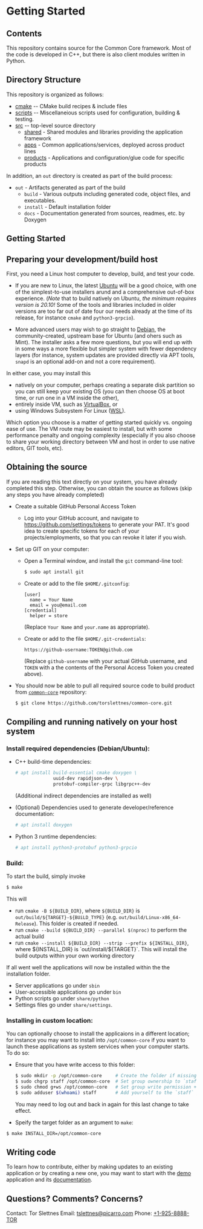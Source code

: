 Getting Started
===============

Contents
--------

This repository contains source for the Common Core framework. Most of the code is developed in C++, but there is also client modules written in Python.

Directory Structure
-------------------

This repository is organized as follows:

* [cmake](cmake) -- CMake build recipes & include files
* [scripts](scripts) -- Miscellaneious scripts used for configuration, building & testing.
* [src](src) -- top-level source directory
  * [shared](src/shared) - Shared modules and libraries providing the application framework
  * [apps](src/apps) - Common applications/services, deployed across product lines
  * [products](src/products) - Applications and configuration/glue code for specific products

In addition, an `out` directory is created as part of the build process:

* `out` - Artifacts generated as part of the build
  * `build` - Various outputs including generated code, object files, and executables.
  * `install` - Default installation folder
  * `docs` - Documentation generated from sources, readmes, etc. by Doxygen


Getting Started
---------------

## Preparing your development/build host

First, you need a Linux host computer to develop, build, and test your code.

* If you are new to Linux, the latest [Ubuntu](https://ubuntu.com/download/desktop) will be a good choice, with one of the simplest-to-use installers arund and a comprehensive out-of-box experience.  (*Note* that to build natively on Ubuntu, _the minimum requires version is 20.10!_ Some of the tools and libraries included in older versions are too far out of date four our needs already at the time of its release, for instance `cmake` and `python3-grpcio`).

* More advanced users may wish to go straight to [Debian](https://www.debian.org/), the community-created, upstream base for Ubuntu (and ohers such as Mint). The installer asks a few more questions, but you will end up with in some ways a more flexible but simpler system with fewer dependency layers (for instance, system updates are provided directly via APT tools, `snapd` is an optional add-on and not a core requirement).

In either case, you may install this
* natively on your computer, perhaps creating a separate disk partition so you can still keep your existing OS (you can then choose OS at boot time, or run one in a VM inside the other),
* entirely inside VM, such as [VirtualBox](https://www.virtualbox.org/), or
* using Windows Subsystem For Linux ([WSL](https://docs.microsoft.com/en-us/windows/wsl/)).

Which option you choose is a matter of getting started quickly vs. ongoing ease of use.  The VM route may be easiest to install, but with some performance penalty and ongoing complexity (especially if you also choose to share your working directory between VM and host in order to use native editors, GIT tools, etc).

## Obtaining the source

If you are reading this text directly on your system, you have already completed this step. Otherwise, you can obtain the source as follows (skip any steps you have already completed)

* Create a suitable GitHub Personal Access Token

  * Log into your GitHub account, and navigate to https://github.com/settings/tokens to generate your PAT. It's good idea to create specific tokens for each of your projects/employments, so that you can revoke it later if you wish.

* Set up GIT on your computer:
  * Open a Terminal window, and install the `git` command-line tool:

    ```bash
    $ sudo apt install git
    ```

  * Create or add to the file `$HOME/.gitconfig`:

    ```
    [user]
      name = Your Name
      email = you@email.com
    [credential]
      helper = store
    ```

    (Replace `Your Name` and `your.name` as appropriate).

  * Create or add to the file `$HOME/.git-credentials`:

    ```
    https://github-username:TOKEN@github.com
    ```

    (Replace `github-username` with your actual GitHub username, and `TOKEN`
    with a the contents of the Personal Access Token you created above).


* You should now be able to pull all required source code to build product from [`common-core`](https://github.com/torslettnes/common-core/) repository:

    ```bash
    $ git clone https://github.com/torslettnes/common-core.git
    ```


## Compiling and running natively on your host system

### Install required dependencies (Debian/Ubuntu):

* C++ build-time dependencies:

  ```bash
  # apt install build-essential cmake doxygen \
                uuid-dev rapidjson-dev \
                protobuf-compiler-grpc libgrpc++-dev
  ```

  (Additional indirect dependencies are installed as well)


* (Optional) Dependencies used to generate developer/reference documentation:

   ```bash
   # apt install doxygen
   ```


* Python 3 runtime dependencies:

  ```bash
  # apt install python3-protobuf python3-grpcio
  ```


### Build:

To start the build, simply invoke

  ```bash
  $ make
  ```

This will
  * run `cmake -B ${BUILD_DIR}`, where `${BUILD_DIR}` is `out/build/${TARGET}-${BUiLD_TYPE}` (e.g. `out/build/Linux-x86_64-Release`). This folder is created if needed.
  * run `cmake --build ${BUILD_DIR} --parallel $(nproc)` to perform the actual build
  * run `cmake --install ${BUILD_DIR} --strip --prefix ${INSTALL_DIR}`, where ${INSTALL_DIR} is `out/install/${TARGET}`.  This will install the build outputs within your own working directory


If all went well the applications will now be installed within the the installation folder.
  * Server applications go under `sbin`
  * User-accessible applications go under `bin`
  * Python scripts go under `share/python`
  * Settings files go under `share/settings`.


### Installing in custom location:

You can optionally choose to install the applicaions in a different location; for instance you may want to install into `/opt/common-core` if you want to launch these applications as system services when your computer starts.  To do so:

 * Ensure that you have write access to this folder:

   ```bash
   $ sudo mkdir -p /opt/common-core     # Create the folder if missing
   $ sudo chgrp staff /opt/common-core  # Set group ownership to `staff`
   $ sudo chmod g+ws /opt/common-core   # Set group write permission + sticky bits
   $ sudo adduser $(whoami) staff       # Add yourself to the `staff` group
   ```

   You may need to log out and back in again for this last change to take effect.


 * Speify the target folder as an argument to `make`:

  ```bash
  $ make INSTALL_DIR=/opt/common-core
  ```



## Writing code

To learn how to contribute, either by making updates to an existing application or by creating a new one, you may want to start with the [demo](src/apps/demo) application and its [documentation](src/apps/demo/README.md).



Questions? Comments? Concerns?
------------------------------

Contact:
    Tor Slettnes 
    Email: [tslettnes@picarro.com](mailto:tslettnes@picarro.com) 
    Phone: [+1-925-8888-TOR](tel:+19258888867)
